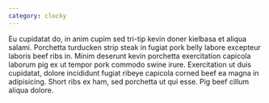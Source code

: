 ```yaml
---
category: clocky
---
```

Eu cupidatat do, in anim cupim sed tri-tip kevin doner kielbasa et aliqua salami.  Porchetta turducken strip steak in fugiat pork belly labore excepteur laboris beef ribs in.  Minim deserunt kevin porchetta exercitation capicola laborum pig ex ut tempor pork commodo swine irure.  Exercitation ut duis cupidatat, dolore incididunt fugiat ribeye capicola corned beef ea magna in adipisicing.  Short ribs ex ham, sed porchetta ut qui esse.  Pig beef cillum aliqua dolore.
